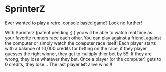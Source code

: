 # SprinterZ

Ever wanted to play a retro, console based game? Look no further!

With Sprinterz (patent pending ;) ) you will be able to watch real time as your favorite runners race each other.
You can play against a friend, against the computer or simply watch the computer race itself!
Each player starts with a balance of 10,000 credits for betting on the race, if they player guesses the right winner, they get to multiply thier bet by 5!!!
If they are wrong, they lose whatever they bet. Once a player (or the computer) gets to 0 credits, they lose...
The last player left alive wins!!!
